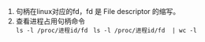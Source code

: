 1. 句柄在linux对应的fd，fd 是 File descriptor 的缩写。        
2. 查看进程占用句柄命令   
  ```ls -l /proc/进程id/fd ```
  ```ls -l /proc/进程id/fd  | wc -l ```
